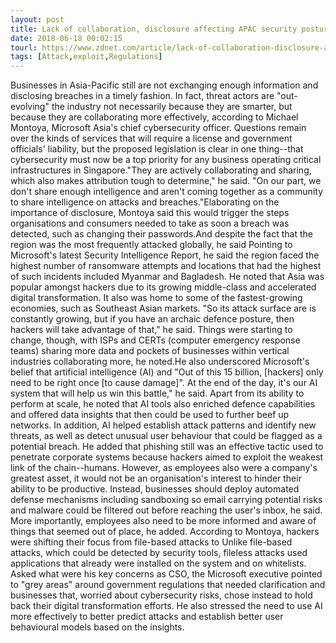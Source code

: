 ```yaml
---
layout: post
title: Lack of collaboration, disclosure affecting APAC security posture
date: 2018-06-18 00:02:15
tourl: https://www.zdnet.com/article/lack-of-collaboration-disclosure-affecting-apac-security-posture/
tags: [Attack,exploit,Regulations]
---
```

Businesses in Asia-Pacific still are not exchanging enough information and disclosing breaches in a timely fashion. In fact, threat actors are "out-evolving" the industry not necessarily because they are smarter, but because they are collaborating more effectively, according to Michael Montoya, Microsoft Asia's chief cybersecurity officer. Questions remain over the kinds of services that will require a license and government officials' liability, but the proposed legislation is clear in one thing--that cybersecurity must now be a top priority for any business operating critical infrastructures in Singapore."They are actively collaborating and sharing, which also makes attribution tough to determine," he said. "On our part, we don't share enough intelligence and aren't coming together as a community to share intelligence on attacks and breaches."Elaborating on the importance of disclosure, Montoya said this would trigger the steps organisations and consumers needed to take as soon a breach was detected, such as changing their passwords.And despite the fact that the region was the most frequently attacked globally, he said Pointing to Microsoft's latest Security Intelligence Report, he said the region faced the highest number of ransomware attempts and locations that had the highest of such incidents included Myanmar and Bagladesh. He noted that Asia was popular amongst hackers due to its growing middle-class and accelerated digital transformation. It also was home to some of the fastest-growing economies, such as Southeast Asian markets. "So its attack surface are is constantly growing, but if you have an archaic defence posture, then hackers will take advantage of that," he said. Things were starting to change, though, with ISPs and CERTs (computer emergency response teams) sharing more data and pockets of businesses within vertical industries collaborating more, he noted.He also underscored Microsoft's belief that artificial intelligence (AI) and "Out of this 15 billion, [hackers] only need to be right once [to cause damage]". At the end of the day, it's our AI system that will help us win this battle," he said. Apart from its ability to perform at scale, he noted that AI tools also enriched defence capabilities and offered data insights that then could be used to further beef up networks. In addition, AI helped establish attack patterns and identify new threats, as well as detect unusual user behaviour that could be flagged as a potential breach. He added that phishing still was an effective tactic used to penetrate corporate systems because hackers aimed to exploit the weakest link of the chain--humans. However, as employees also were a company's greatest asset, it would not be an organisation's interest to hinder their ability to be productive. Instead, businesses should deploy automated defense mechanisms including sandboxing so email carrying potential risks and malware could be filtered out before reaching the user's inbox, he said. More importantly, employees also need to be more informed and aware of things that seemed out of place, he added. According to Montoya, hackers were shifting their focus from file-based attacks to Unlike file-based attacks, which could be detected by security tools, fileless attacks used applications that already were installed on the system and on whitelists. Asked what were his key concerns as CSO, the Microsoft executive pointed to "grey areas" around government regulations that needed clarification and businesses that, worried about cybersecurity risks, chose instead to hold back their digital transformation efforts. He also stressed the need to use AI more effectively to better predict attacks and establish better user behavioural models based on the insights.